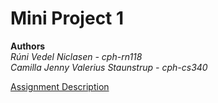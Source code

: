 # Mini Project 1

**Authors**  
*Rúni Vedel Niclasen - cph-rn118  
Camilla Jenny Valerius Staunstrup - cph-cs340*

[Assignment Description](https://github.com/Hold-Krykke-BA/System_Integration/blob/main/MiniProject1/AssignmentDescription.pdf)  
